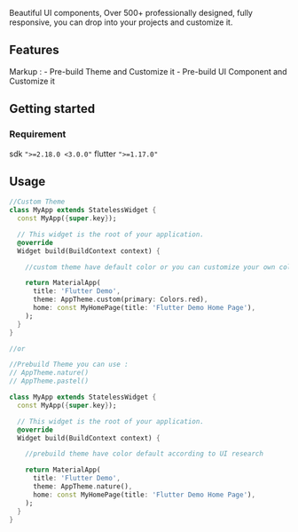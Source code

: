 <!--
This README describes the package. If you publish this package to pub.dev,
this README's contents appear on the landing page for your package.

For information about how to write a good package README, see the guide for
[writing package pages](https://dart.dev/guides/libraries/writing-package-pages).

For general information about developing packages, see the Dart guide for
[creating packages](https://dart.dev/guides/libraries/create-library-packages)
and the Flutter guide for
[developing packages and plugins](https://flutter.dev/developing-packages).
-->

Beautiful UI components, Over 500+ professionally designed, fully responsive, you can drop into your projects and customize it.

## Features

Markup : - Pre-build Theme and Customize it - Pre-build UI Component and Customize it

## Getting started

### Requirement

sdk `">=2.18.0 <3.0.0"`
flutter `">=1.17.0"`

## Usage

```dart
//Custom Theme
class MyApp extends StatelessWidget {
  const MyApp({super.key});

  // This widget is the root of your application.
  @override
  Widget build(BuildContext context) {

    //custom theme have default color or you can customize your own color

    return MaterialApp(
      title: 'Flutter Demo',
      theme: AppTheme.custom(primary: Colors.red),
      home: const MyHomePage(title: 'Flutter Demo Home Page'),
    );
  }
}

//or

//Prebuild Theme you can use :
// AppTheme.nature()
// AppTheme.pastel()

class MyApp extends StatelessWidget {
  const MyApp({super.key});

  // This widget is the root of your application.
  @override
  Widget build(BuildContext context) {

    //prebuild theme have color default according to UI research

    return MaterialApp(
      title: 'Flutter Demo',
      theme: AppTheme.nature(),
      home: const MyHomePage(title: 'Flutter Demo Home Page'),
    );
  }
}
```

<!-- ## Additional information

Tell users more about the package: where to find more information, how to
contribute to the package, how to file issues, what response they can expect
from the package authors, and more. -->
